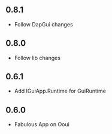## 0.8.1
* Follow DapGui changes

## 0.8.0
* Follow lib changes

## 0.6.1
* Add IGuiApp.Runtime for GuiRuntime

## 0.6.0
* Fabulous App on Ooui